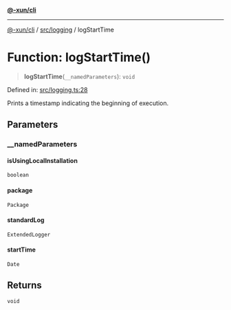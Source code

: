 [**@-xun/cli**](../../../README.md)

***

[@-xun/cli](../../../README.md) / [src/logging](../README.md) / logStartTime

# Function: logStartTime()

> **logStartTime**(`__namedParameters`): `void`

Defined in: [src/logging.ts:28](https://github.com/Xunnamius/cli-utils/blob/7f8ef5efdc5cf88e30e7ff639a19dc6088662732/src/logging.ts#L28)

Prints a timestamp indicating the beginning of execution.

## Parameters

### \_\_namedParameters

#### isUsingLocalInstallation

`boolean`

#### package

`Package`

#### standardLog

`ExtendedLogger`

#### startTime

`Date`

## Returns

`void`
